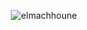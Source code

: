 <p align="center"> <img src="https://komarev.com/ghpvc/?username=elmachhoune&label=Profile%20views&color=0e75b6&style=flat" alt="elmachhoune" /> </p>

<!--
**YoussLk/YoussLk** is a ✨ _special_ ✨ repository because its `README.md` (this file) appears on your GitHub profile.

Here are some ideas to get you started:

- 🔭 I’m currently working on ...
- 🌱 I’m currently learning ...
- 👯 I’m looking to collaborate on ...
- 🤔 I’m looking for help with ...
- 💬 Ask me about ...
- 📫 How to reach me: ...
- 😄 Pronouns: ...
- ⚡ Fun fact: ...
-->
